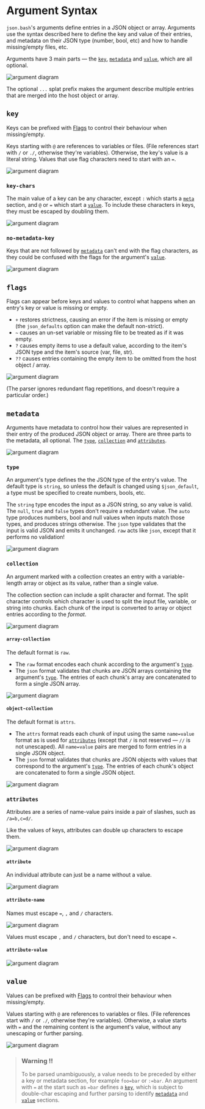 # Argument Syntax

`json.bash`'s arguments define entries in a JSON object or array. Arguments use
the syntax described here to define the key and value of their entries, and
metadata on their JSON type (number, bool, etc) and how to handle missing/empty
files, etc.

Arguments have 3 main parts — the [`key`](#key), [`metadata`](#metadata) and
[`value`](#value), which are all optional.

![argument diagram](syntax-diagrams/argument.svg)

The optional `...` splat prefix makes the argument describe multiple entries
that are merged into the host object or array.

## `key`

Keys can be prefixed with [Flags](#flags) to control their behaviour when
missing/empty.

Keys starting with `@` are references to variables or files. (File references
start with `/` or `./`, otherwise they're variables). Otherwise, the key's value
is a literal string. Values that use flag characters need to start with an `=`.

![argument diagram](syntax-diagrams/key.svg)

### `key-chars`

The main value of a key can be any character, except `:` which starts a
[`meta`](#meta) section, and `@` or `=` which start a [`value`](#value). To
include these characters in keys, they must be escaped by doubling them.

![argument diagram](syntax-diagrams/key-chars.svg)

### `no-metadata-key`

Keys that are not followed by [`metadata`](#metadata) can't end with the flag
characters, as they could be confused with the flags for the argument's
[`value`](#value).

![argument diagram](syntax-diagrams/no-metadata-key.svg)

## `flags`

Flags can appear before keys and values to control what happens when an entry's
key or value is missing or empty.

- `+` restores strictness, causing an error if the item is missing or empty (the
  `json_defaults` option can make the default non-strict).
- `~` causes an un-set variable or missing file to be treated as if it was
  empty.
- `?` causes empty items to use a default value, according to the item's JSON
  type and the item's source (var, file, str).
- `??` causes entries containing the empty item to be omitted from the host
  object / array.

![argument diagram](syntax-diagrams/flags.svg)

(The parser ignores redundant flag repetitions, and doesn't require a particular
order.)

## `metadata`

Arguments have metadata to control how their values are represented in their
entry of the produced JSON object or array. There are three parts to the
metadata, all optional. The [`type`](#type), [`collection`](#collection) and
[`attributes`](#attributes).

![argument diagram](syntax-diagrams/metadata.svg)

### `type`

An argument's type defines the the JSON type of the entry's value. The default
type is `string`, so unless the default is changed using `$json_default`, a type
must be specified to create numbers, bools, etc.

The `string` type encodes the input as a JSON string, so any value is valid. The
`null`, `true` and `false` types don't require a redundant value. The `auto`
type produces numbers, bool and null values when inputs match those types, and
produces strings otherwise. The `json` type validates that the input is valid
JSON and emits it unchanged. `raw` acts like `json`, except that it performs no
validation!

![argument diagram](syntax-diagrams/type.svg)

### `collection`

An argument marked with a collection creates an entry with a variable-length
array or object as its value, rather than a single value.

The collection section can include a split character and format. The split
character controls which character is used to split the input file, variable, or
string into chunks. Each chunk of the input is converted to array or object
entries according to the _format_.

![argument diagram](syntax-diagrams/collection.svg)

#### `array-collection`

The default format is `raw`.

- The `raw` format encodes each chunk according to the argument's
  [`type`](#type).
- The `json` format validates that chunks are JSON arrays containing the
  argument's [`type`](#type). The entries of each chunk's array are concatenated
  to form a single JSON array.

![argument diagram](syntax-diagrams/array-collection.svg)

#### `object-collection`

The default format is `attrs`.

- The `attrs` format reads each chunk of input using the same `name=value`
  format as is used for [`attributes`](#attributes) (except that `/` is not
  reserved — `//` is not unescaped). All `name=value` pairs are merged to form
  entries in a single JSON object.
- The `json` format validates that chunks are JSON objects with values that
  correspond to the argument's [`type`](#type). The entries of each chunk's
  object are concatenated to form a single JSON object.

![argument diagram](syntax-diagrams/object-collection.svg)

### `attributes`

Attributes are a series of name-value pairs inside a pair of slashes, such as
`/a=b,c=d/`.

Like the values of keys, attributes can double up characters to escape them.

![argument diagram](syntax-diagrams/attributes.svg)

#### `attribute`

An individual attribute can just be a name without a value.

![argument diagram](syntax-diagrams/attribute.svg)

#### `attribute-name`

Names must escape `=`, `,` and `/` characters.

![argument diagram](syntax-diagrams/attribute-name.svg)

Values must escape `,` and `/` characters, but don't need to escape `=`.

#### `attribute-value`

![argument diagram](syntax-diagrams/attribute-value.svg)

## `value`

Values can be prefixed with [Flags](#flags) to control their behaviour when
missing/empty.

Values starting with `@` are references to variables or files. (File references
start with `/` or `./`, otherwise they're variables). Otherwise, a value starts
with `=` and the remaining content is the argument's value, without any
unescaping or further parsing.

![argument diagram](syntax-diagrams/value.svg)

> ### Warning ‼️
>
> To be parsed unambiguously, a value needs to be preceded by either a key or
> metadata section, for example `foo=bar` or `:=bar`. An argument with `=` at
> the start such as `=bar` defines a [`key`](#key), which is subject to
> double-char escaping and further parsing to identify [`metadata`](#metadata)
> and [`value`](#value) sections.
